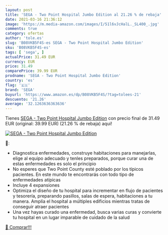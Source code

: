 ```yaml
---
layout: post
title: 'SEGA - Two Point Hospital Jumbo Edition al 21.26 % de rebaja'
date: 2021-03-16 21:36:12
image: 'https://m.media-amazon.com/images/I/51l6vJcHalL._SL400_.jpg'
comments: true
category: ofertas
author: 'tole.es'
slug: 'B08VKB5F4S-es SEGA - Two Point Hospital Jumbo Edition'
sku: 'B08VKB5F4S-es'
tags: [ 'sega', ]
actualPrice: 31.49 EUR
currency: EUR
price: 31.49
comparePrice: 39.99 EUR
prodname: 'SEGA - Two Point Hospital Jumbo Edition'
country: 'es'
flag: '🇪🇸'
brand: 'SEGA'
buyurl: 'https://www.amazon.es/dp/B08VKB5F4S/?tag=tolees-21'
descuento: '21.26'
average: '32.1263636363636'
---
```


Tienes [SEGA - Two Point Hospital Jumbo Edition](https://www.amazon.es/dp/B08VKB5F4S/?tag=tolees-21) con precio final de  31.49 EUR (original: 39.99 EUR) (21.26 %  de rebaja) aqui!

[![SEGA - Two Point Hospital Jumbo Edition](https://m.media-amazon.com/images/I/51l6vJcHalL._SL400_.jpg)](https://www.amazon.es/dp/B08VKB5F4S/?tag=tolees-21)

🔎:

- Diagnostica enfermedades, construye habitaciones para manejarlas, elige al equipo adecuado y tenles preparados, porque curar una de estas enfermedades es solo el principio
- No esperes que Two Point County esté poblado por los típicos pacientes. En este mundo te encontrarás con todo tipo de enfermedades atípicas
- Incluye 4 expansiones
- Optimiza el diseño de tu hospital para incrementar en flujo de pacientes y tesorería, preparando pasillos, salas de espera, habitaciones a tu manera. Amplía el hospital a múltiples edificios mientras tratas de conseguir atraer pacientes
- Una vez hayas curado una enfermedad, busca varias curas y convierte tu hospital en un lugar imparable de cuidado de la salud

[🛒 Comprar!!!](https://www.amazon.es/dp/B08VKB5F4S/?tag=tolees-21)
